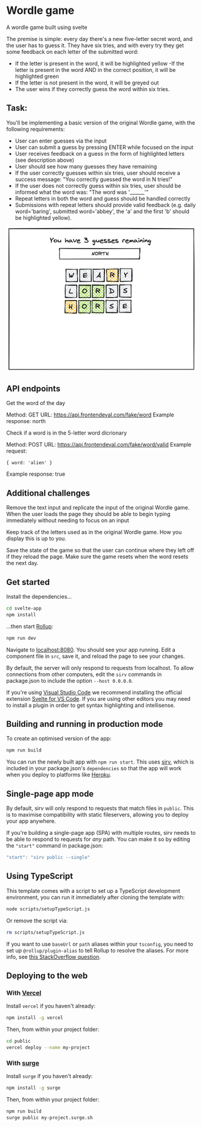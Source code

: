 # Wordle game

A wordle game built using svelte


The premise is simple: every day there's a new five-letter secret word, and the user has to guess it. They have six tries, and with every try they get some feedback on each letter of the submitted word:

- If the letter is present in the word, it will be highlighted yellow
-If the letter is present in the word AND in the correct position, it will be highlighted green
- If the letter is not present in the word, it will be greyed out
- The user wins if they correctly guess the word within six tries.

## Task:

You'll be implementing a basic version of the original Wordle game, with the following requirements:

- User can enter guesses via the input
- User can submit a guess by pressing ENTER while focused on the input
- User receives feedback on a guess in the form of highlighted letters (see description above)
- User should see how many guesses they have remaining
- If the user correctly guesses within six tries, user should receive a success message: "You correctly guessed the word in N tries!"
- If the user does not correctly guess within six tries, user should be informed what the word was: "The word was '______'"
- Repeat letters in both the word and guess should be handled correctly
- Submissions with repeat letters should provide valid feedback (e.g. daily word='baring', submitted word='abbey', the 'a' and the first 'b' should be highlighted yellow).


<img src="readme_assets/wordle.png" alt="wordle"/>


## API endpoints


Get the word of the day

Method: GET
URL: https://api.frontendeval.com/fake/word
Example response: north


Check if a word is in the 5-letter word dicrionary

Method: POST
URL: https://api.frontendeval.com/fake/word/valid
Example request: 
```
{ word: 'alien' }
```
Example response: true


## Additional challenges

Remove the text input and replicate the input of the original Wordle game. When the user loads the page they should be able to begin typing immediately without needing to focus on an input

Keep track of the letters used as in the original Wordle game. How you display this is up to you.

Save the state of the game so that the user can continue where they left off if they reload the page. Make sure the game resets when the word resets the next day.

## Get started

Install the dependencies...

```bash
cd svelte-app
npm install
```

...then start [Rollup](https://rollupjs.org):

```bash
npm run dev
```

Navigate to [localhost:8080](http://localhost:8080). You should see your app running. Edit a component file in `src`, save it, and reload the page to see your changes.

By default, the server will only respond to requests from localhost. To allow connections from other computers, edit the `sirv` commands in package.json to include the option `--host 0.0.0.0`.

If you're using [Visual Studio Code](https://code.visualstudio.com/) we recommend installing the official extension [Svelte for VS Code](https://marketplace.visualstudio.com/items?itemName=svelte.svelte-vscode). If you are using other editors you may need to install a plugin in order to get syntax highlighting and intellisense.

## Building and running in production mode

To create an optimised version of the app:

```bash
npm run build
```

You can run the newly built app with `npm run start`. This uses [sirv](https://github.com/lukeed/sirv), which is included in your package.json's `dependencies` so that the app will work when you deploy to platforms like [Heroku](https://heroku.com).


## Single-page app mode

By default, sirv will only respond to requests that match files in `public`. This is to maximise compatibility with static fileservers, allowing you to deploy your app anywhere.

If you're building a single-page app (SPA) with multiple routes, sirv needs to be able to respond to requests for *any* path. You can make it so by editing the `"start"` command in package.json:

```js
"start": "sirv public --single"
```

## Using TypeScript

This template comes with a script to set up a TypeScript development environment, you can run it immediately after cloning the template with:

```bash
node scripts/setupTypeScript.js
```

Or remove the script via:

```bash
rm scripts/setupTypeScript.js
```

If you want to use `baseUrl` or `path` aliases within your `tsconfig`, you need to set up `@rollup/plugin-alias` to tell Rollup to resolve the aliases. For more info, see [this StackOverflow question](https://stackoverflow.com/questions/63427935/setup-tsconfig-path-in-svelte).

## Deploying to the web

### With [Vercel](https://vercel.com)

Install `vercel` if you haven't already:

```bash
npm install -g vercel
```

Then, from within your project folder:

```bash
cd public
vercel deploy --name my-project
```

### With [surge](https://surge.sh/)

Install `surge` if you haven't already:

```bash
npm install -g surge
```

Then, from within your project folder:

```bash
npm run build
surge public my-project.surge.sh
```
